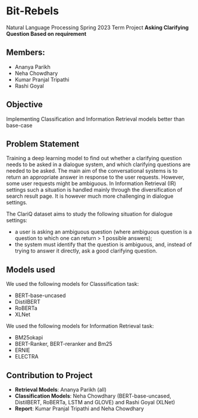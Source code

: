 # Bit-Rebels
Natural Language Processing Spring 2023 Term Project **Asking Clarifying Question Based on requirement**


## Members:
+ Ananya Parikh                       
+ Neha Chowdhary
+ Kumar Pranjal Tripathi
+ Rashi Goyal


## Objective
Implementing Classification and Information Retrieval models better than base-case


## Problem Statement
Training a deep learning model to find out whether a clarifying question needs to be asked in a dialogue system, and which clarifying questions are needed to be asked. The main aim of the conversational systems is to return an appropriate answer in response to the user requests. However, some user requests might be ambiguous. In Information Retrieval (IR) settings such a situation is handled mainly through the diversification of search result page. It is however much more challenging in dialogue settings.

The ClariQ dataset aims to study the following situation for dialogue settings:

* a user is asking an ambiguous question (where ambiguous question is a question to which one can return > 1 possible answers);
* the system must identify that the question is ambiguous, and, instead of trying to answer it directly, ask a good clarifying question.

## Models used
We used the following models for Classsification task:
* BERT-base-uncased
* DistilBERT
* RoBERTa
* XLNet

We used the following models for Information Retrieval task:
* BM25okapi
* BERT-Ranker, BERT-reranker and Bm25
* ERNIE
* ELECTRA

## Contribution to Project

* **Retrieval Models**: Ananya Parikh (all)
* **Classification Models**: Neha Chowdhary (BERT-base-uncased, DistilBERT, RoBERTa, LSTM and GLOVE) and Rashi Goyal (XLNet)
* **Report**: Kumar Pranjal Tripathi and Neha Chowdhary
